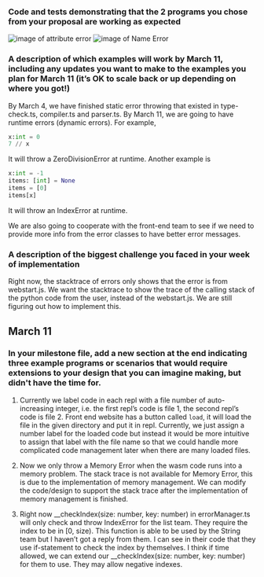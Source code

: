### Code and tests demonstrating that the 2 programs you chose from your proposal are working as expected
![image of attribute error](https://i.ibb.co/8gyvfWy/Attribute-Error.png)
![image of Name Error](https://i.ibb.co/P45RK3M/2021-03-03-6-55-50.png)


### A description of which examples will work by March 11, including any updates you want to make to the examples you plan for March 11 (it’s OK to scale back or up depending on where you got!)
By March 4, we have finished static error throwing that existed in type-check.ts, compiler.ts and parser.ts. By March 11, we are going to have runtime errors (dynamic errors). For example, 
```python
x:int = 0
7 // x
```
It will throw a ZeroDivisionError at runtime.
Another example is 
```python
x:int = -1
items: [int] = None
items = [0]
items[x]
```
It will throw an IndexError at runtime.

We are also going to cooperate with the front-end team to see if we need to provide more info from the error classes to have better error messages.



### A description of the biggest challenge you faced in your week of implementation
Right now, the stacktrace of errors only shows that the error is from webstart.js. We want the stacktrace to show the trace of the calling stack of the python code from the user, instead of the webstart.js. We are still figuring out how to implement this.  


## March 11

### In your milestone file, add a new section at the end indicating three example programs or scenarios that would require extensions to your design that you can imagine making, but didn't have the time for.


1. Currently we label code in each repl with a file number of auto-increasing integer, i.e. the first repl’s code is file 1, the second repl’s code is file 2. Front end website has a button called `load`, it will load the file in the given directory and put it in repl. Currently, we just assign a number label for the loaded code but instead it would be more intuitive to assign that label with the file name so that we could handle more complicated code management later when there are many loaded files. 



2. Now we only throw a Memory Error when the wasm code runs into a memory problem. The stack trace is not available for Memory Error, this is due to the implementation of memory management. We can modify the code/design to support the stack trace after the implementation of memory management is finished. 



3. Right now __checkIndex(size: number, key: number) in errorManager.ts will only check and throw IndexError for the list team. They require the index to be in [0, size). This function is able to be used by the String team but I haven’t got a reply from them. I can see in their code that they use if-statement to check the index by themselves. I think if time allowed, we can extend our __checkIndex(size: number, key: number) for them to use. They may allow negative indexes. 
